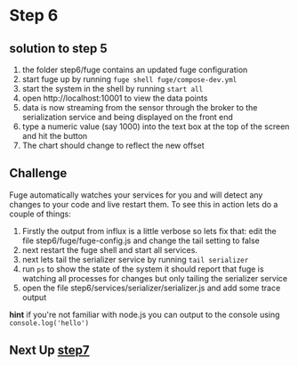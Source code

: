 # Step 6

## solution to step 5

1. the folder step6/fuge contains an updated fuge configuration
2. start fuge up by running `fuge shell fuge/compose-dev.yml`
3. start the system in the shell by running `start all`
4. open http://localhost:10001 to view the data points
5. data is now streaming from the sensor through the broker to the serialization
service and being displayed on the front end
6. type a numeric value (say 1000) into the text box at the top of the screen
and hit the button
7. The chart should change to reflect the new offset


## Challenge

Fuge automatically watches your services for you and will detect any changes to your code and live restart them. To see this in action
lets do a couple of things:

1. Firstly the output from influx is a little verbose so lets fix that: edit the file step6/fuge/fuge-config.js and change the tail setting to false
2. next restart the fuge shell and start all services. 
3. next lets tail the serializer service by running `tail serializer`
4. run `ps` to show the state of the system it should report that fuge is watching all processes for changes but only tailing the serializer service
5. open the file step6/services/serializer/serializer.js and add some trace output

__hint__ if you're not familiar with node.js you can output to the console using `console.log('hello')`

## Next Up [step7](../step7/README.md)

